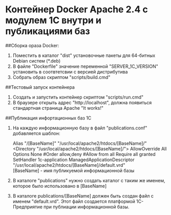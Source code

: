 # Контейнер Docker Apache 2.4 с модулем 1С внутри и публикациями баз

##Сборка ораза Docker:

1. Поместить в каталог "dist" установочные пакеты для 64-битных Debian систем (*.deb)
2. В файле "Dockerfile" значение переменной "SERVER_1C_VERSION" установить в соотвтетсвии с версией дистрибутива
3. Собрать образ скриптом "scripts/build.cmd"

##Тестовый запуск контейнера

1. Создать и запустить контейнер скриптом "scripts/run.cmd"
2. В браузере открыть адрес "http://localhost", должна появиться стандартная страница Apache "It works!"

##Публикация инфортационных баз 1С

1. На каждую информационную базу в файл "publications.conf" добавляется шаблон:


    Alias "/[BaseName]" "/usr/local/apache2/htdocs/[BaseName]/"
    <Directory "/usr/local/apache2/htdocs/[BaseName]/">
        AllowOverride All
        Options None
        #Order allow,deny
        #Allow from all
        Require all granted
        SetHandler 1c-application
        ManagedApplicationDescriptor "/usr/local/apache2/htdocs/[BaseName]/default.vrd"
    </Directory>  
[BaseName] - имя публикуемой информационной базы

2. В каталоге "publications" нужно создать каталог с таким же именем, которое было использовано в [BaseName]
3. В каталоге publications/[BaseName] должен быть создан файл с именем  "default.vrd". Этот файл создается платформой 1С-Предприятие при публиации информационной базы.